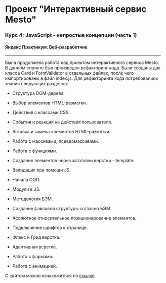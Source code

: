# Проект "Интерактивный сервис Mesto"
### Курс 4: JavaScript - непростые концепции (часть 1)
#### Яндекс Практикум: Веб-разработчик
----------------------------------------------

Была продолжена работа над проектом интерактивного сервиса Mesto. В данном спринте был произведен рефакторинг кода. Были созданы два класса Card и FormValidator в отдельных файлах, после чего импортированы в файл index.js.
Для рефакторинга кода потребовались знания следующих разделов:

* Структура DOM-дерева.
* Выбор элементов HTML-разметки.
* Действия с классами CSS.
* События и реакция на действия пользователя.
* Вставка и замена элементов HTML-разметки.
* Работа с массивами, псевдомассивами.
* Работа с функциями.
* Создание элементов через заготовки верстки - template.
* Валидация при помощи JS.
* Начала ООП.
* Модули в JS.

* Методология БЭМ.
* Создание файловой структуры согласно БЭМ.
* Асолютное относительное позиционирование элементов.
* Подключение шрифтов к странице.
* Флекс и Грид верстка.
* Адаптивная верстка.
* Работа с формами.
* Работа с анимацией.

С сайтом можно ознакомиться по [ссылке](https://dvbak.github.io/mesto/)

